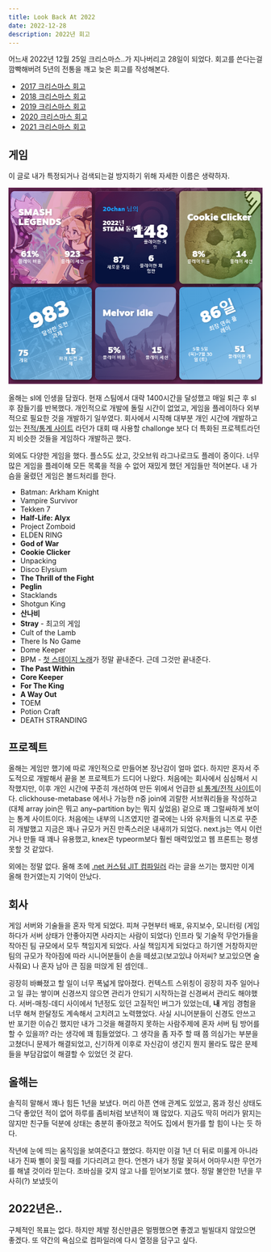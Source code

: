```yaml
---
title: Look Back At 2022
date: 2022-12-28
description: 2022년 회고
---
```


어느새 2022년 12월 25일 크리스마스..가 지나버리고 28일이 되었다. 회고를 쓴다는걸 깜빡해버려 5년의 전통을 깨고 늦은 회고를 작성해본다.

- [2017 크리스마스 회고](/2017-12-25-Look-Back-At-2017/)
- [2018 크리스마스 회고](/2018-12-25-Look-Back-At-2018/)
- [2019 크리스마스 회고](/2019-12-25-Look-Back-At-2019/)
- [2020 크리스마스 회고](/2020-12-25-Look-Back-At-2020/)
- [2021 크리스마스 회고](/2021-12-25-Look-Back-At-2021/)

## 게임

이 글로 내가 특정되거나 검색되는걸 방지하기 위해 자세한 이름은 생략하자.

![steam replay](./2022_steam.png)

올해는 sl에 인생을 담궜다. 현재 스팀에서 대략 1400시간을 달성했고 매일 퇴근 후 sl 후 잠들기를 반복했다. 개인적으로 개발에 돌릴 시간이 없었고, 게임을 플레이하다 외부적으로 필요한 것을 개발하기 일쑤였다. 회사에서 시작해 대부분 개인 시간에 개발하고 있는 [전적/통계 사이트](https://smashlegends.gg/) 라던가 대회 때 사용할 challonge 보다 더 특화된 프로젝트라던지 비슷한 것들을 게임하다 개발하곤 했다.

외에도 다양한 게임을 했다. 플스5도 샀고, 갓오브워 라그나로크도 플레이 중이다. 너무 많은 게임을 플레이해 모든 목록을 적을 수 없어 재밌게 했던 게임들만 적어본다. 내 가슴을 울렸던 게임은 볼드처리를 한다.

- Batman: Arkham Knight
- Vampire Survivor
- Tekken 7
- **Half-Life: Alyx**
- Project Zomboid
- ELDEN RING
- **God of War**
- **Cookie Clicker**
- Unpacking
- Disco Elysium
- **The Thrill of the Fight**
- **Peglin**
- Stacklands
- Shotgun King
- **산나비**
- **Stray** - 최고의 게임
- Cult of the Lamb
- There Is No Game
- Dome Keeper
- BPM - [첫 스테이지 노래](https://www.youtube.com/watch?v=IbWpQZsFIik)가 정말 끝내준다. 근데 그것만 끝내준다.
- **The Past Within**
- **Core Keeper**
- **For The King**
- **A Way Out**
- TOEM
- Potion Craft
- DEATH STRANDING

## 프로젝트

올해는 게임만 했기에 따로 개인적으로 만들어본 장난감이 얼마 없다. 하지만 혼자서 주도적으로 개발해서 끝을 본 프로젝트가 드디어 나왔다. 처음에는 회사에서 심심해서 시작했지만, 이후 개인 시간에 꾸준히 개선하여 만든 위에서 언급한 [sl 통계/전적 사이트](https://smashlegends.gg)이다. clickhouse-metabase 에서나 가능한 n중 join에 괴랄한 서브쿼리들을 작성하고 (대체 array join은 뭐고 any~partition by는 뭐지 싶었음) 겉으로 꽤 그럴싸하게 보이는 통계 사이트이다. 처음에는 내부의 니즈였지만 결국에는 나와 유저들의 니즈로 꾸준히 개발했고 지금은 꽤나 규모가 커진 만족스러운 내새끼가 되었다.
next.js는 역시 이런거나 만들 때 꽤나 유용했고, knex은 typeorm보다 훨씬 매력있었고 웹 프론트는 평생 못할 것 같았다.

외에는 정말 없다. 올해 초에 [.net 커스텀 JIT 컴파일러](https://blog.0chan.dev/2022-03-06-Dot-Net-Core-Custom-JIT/) 라는 글을 쓰기는 했지만 이게 올해 한거였는지 기억이 안났다.

## 회사

게임 서버와 기술들을 혼자 막게 되었다. 피쳐 구현부터 배포, 유지보수, 모니터링 (게임하다가 서버 상태가 안좋아지면 사라지는 사람이 되었다) 인프라 및 기술적 무언가들을 작아진 팀 규모에서 모두 책임지게 되었다. 사실 책임지게 되었다고 하기엔 거창하지만 팀의 규모가 작아짐에 따라 시니어분들이 손을 떼셨고(보고있냐 아저씨? 보고있으면 술사줘요) 나 혼자 남아 큰 짐을 떠앉게 된 셈인데..

굉장히 바빠졌고 할 일이 너무 폭넓게 많아졌다. 컨텍스트 스위칭이 굉장히 자주 일어나고 일 큐는 쌓이며 신경쓰지 않으면 관리가 안되기 시작하는걸 신경써서 관리도 해야했다. 서버-매칭-데디 사이에서 1년정도 있던 고질적인 버그가 있었는데, **내** 게임 경험을 너무 해쳐 한달정도 계속해서 고치려고 노력했었다. 사실 시니어분들이 신경도 안쓰고 반 포기한 이슈긴 했지만 내가 그것을 해결하지 못하는 사람주제에 혼자 서버 팀 방어를 할 수 있을까? 라는 생각에 꽤 힘들었었다. 그 생각을 좀 자주 할 때 쯤 의심가는 부분을 고쳤더니 문제가 해결되었고, 신기하게 이후로 자신감이 생긴지 뭔지 몰라도 많은 문제들을 부담감없이 해결할 수 있었던 것 같다.

## 올해는

솔직히 말해서 꽤나 힘든 1년을 보냈다. 머리 아픈 연애 관계도 있었고, 몸과 정신 상태도 그닥 좋았던 적이 없어 하루를 좀비처럼 보낸적이 꽤 많았다. 지금도 딱히 머리가 맑지는 않지만 친구들 덕분에 상태는 충분히 좋아졌고 적어도 집에서 뭔가를 할 힘이 나는 듯 하다.

작년에 눈에 띄는 움직임을 보여준다고 했었다. 하지만 이걸 1년 더 뒤로 미룰게 아니라 내가 진짜 삘이 꽂힐 때를 기다리려고 한다. 언젠가 내가 정말 꽂혀서 어마무시한 무언가를 해낼 것이라 믿는다. 조바심을 갖지 않고 나를 믿어보기로 했다. 정말 불안한 1년을 무사히(?) 보냈듯이

## 2022년은..

구체적인 목표는 없다. 하지만 제발 정신만큼은 멀쩡했으면 좋겠고 빌빌대지 않았으면 좋겠다. 또 약간의 욕심으로 컴파일러에 다시 열정을 담구고 싶다.
